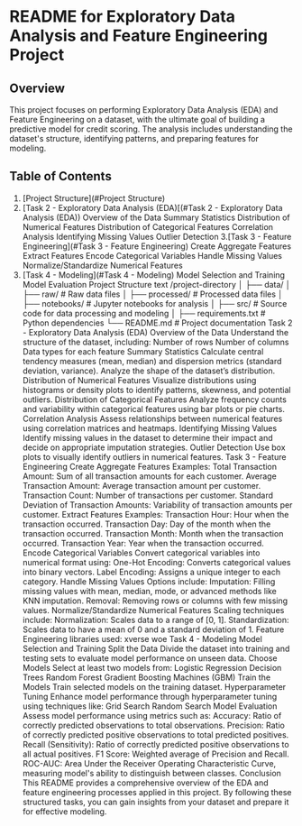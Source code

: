 # README for Exploratory Data Analysis and Feature Engineering Project
## Overview
This project focuses on performing Exploratory Data Analysis (EDA) and Feature Engineering on a dataset, with the ultimate goal of building a predictive model for credit scoring. The analysis includes understanding the dataset's structure, identifying patterns, and preparing features for modeling.
## Table of Contents
1. [Project Structure](#Project Structure)
2. [Task 2 - Exploratory Data Analysis (EDA)[(#Task 2 - Exploratory Data Analysis (EDA))
Overview of the Data
Summary Statistics
Distribution of Numerical Features
Distribution of Categorical Features
Correlation Analysis
Identifying Missing Values
Outlier Detection
3.[Task 3 - Feature Engineering](#Task 3 - Feature Engineering)
Create Aggregate Features
Extract Features
Encode Categorical Variables
Handle Missing Values
Normalize/Standardize Numerical Features
4. [Task 4 - Modeling](#Task 4 - Modeling)
Model Selection and Training
Model Evaluation
Project Structure
text
/project-directory
│
├── data/
│   ├── raw/               # Raw data files
│   ├── processed/         # Processed data files
│
├── notebooks/             # Jupyter notebooks for analysis
│
├── src/                   # Source code for data processing and modeling
│
├── requirements.txt       # Python dependencies
└── README.md              # Project documentation
Task 2 - Exploratory Data Analysis (EDA)
Overview of the Data
Understand the structure of the dataset, including:
Number of rows
Number of columns
Data types for each feature
Summary Statistics
Calculate central tendency measures (mean, median) and dispersion metrics (standard deviation, variance).
Analyze the shape of the dataset’s distribution.
Distribution of Numerical Features
Visualize distributions using histograms or density plots to identify patterns, skewness, and potential outliers.
Distribution of Categorical Features
Analyze frequency counts and variability within categorical features using bar plots or pie charts.
Correlation Analysis
Assess relationships between numerical features using correlation matrices and heatmaps.
Identifying Missing Values
Identify missing values in the dataset to determine their impact and decide on appropriate imputation strategies.
Outlier Detection
Use box plots to visually identify outliers in numerical features.
Task 3 - Feature Engineering
Create Aggregate Features
Examples:
Total Transaction Amount: Sum of all transaction amounts for each customer.
Average Transaction Amount: Average transaction amount per customer.
Transaction Count: Number of transactions per customer.
Standard Deviation of Transaction Amounts: Variability of transaction amounts per customer.
Extract Features
Examples:
Transaction Hour: Hour when the transaction occurred.
Transaction Day: Day of the month when the transaction occurred.
Transaction Month: Month when the transaction occurred.
Transaction Year: Year when the transaction occurred.
Encode Categorical Variables
Convert categorical variables into numerical format using:
One-Hot Encoding: Converts categorical values into binary vectors.
Label Encoding: Assigns a unique integer to each category.
Handle Missing Values
Options include:
Imputation: Filling missing values with mean, median, mode, or advanced methods like KNN imputation.
Removal: Removing rows or columns with few missing values.
Normalize/Standardize Numerical Features
Scaling techniques include:
Normalization: Scales data to a range of [0, 1].
Standardization: Scales data to have a mean of 0 and a standard deviation of 1.
Feature Engineering libraries used:
xverse
woe
Task 4 - Modeling
Model Selection and Training
Split the Data
Divide the dataset into training and testing sets to evaluate model performance on unseen data.
Choose Models
Select at least two models from:
Logistic Regression
Decision Trees
Random Forest
Gradient Boosting Machines (GBM)
Train the Models
Train selected models on the training dataset.
Hyperparameter Tuning
Enhance model performance through hyperparameter tuning using techniques like:
Grid Search
Random Search
Model Evaluation
Assess model performance using metrics such as:
Accuracy: Ratio of correctly predicted observations to total observations.
Precision: Ratio of correctly predicted positive observations to total predicted positives.
Recall (Sensitivity): Ratio of correctly predicted positive observations to all actual positives.
F1 Score: Weighted average of Precision and Recall.
ROC-AUC: Area Under the Receiver Operating Characteristic Curve, measuring model's ability to distinguish between classes.
Conclusion
This README provides a comprehensive overview of the EDA and feature engineering processes applied in this project. By following these structured tasks, you can gain insights from your dataset and prepare it for effective modeling.
